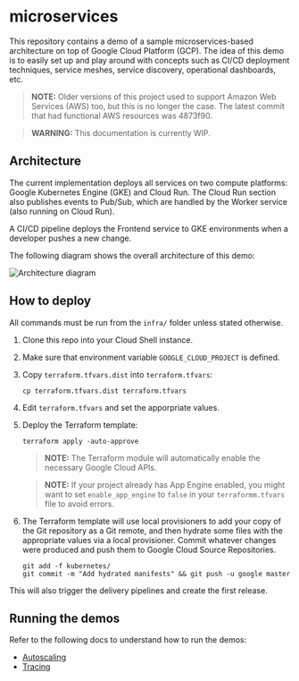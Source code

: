 # microservices

This repository contains a demo of a sample microservices-based architecture on top of Google Cloud Platform (GCP). The idea of this demo is to easily set up and play around with concepts such as CI/CD deployment techniques, service meshes, service discovery, operational dashboards, etc.

> **NOTE:** Older versions of this project used to support Amazon Web Services (AWS) too, but this is no longer the case. The latest commit that had functional AWS resources was 4873f90.

> **WARNING:** This documentation is currently WIP.

## Architecture

The current implementation deploys all services on two compute platforms: Google Kubernetes Engine (GKE) and Cloud Run. The Cloud Run section also publishes events to Pub/Sub, which are handled by the Worker service (also running on Cloud Run).

A CI/CD pipeline deploys the Frontend service to GKE environments when a developer pushes a new change.

The following diagram shows the overall architecture of this demo:

![Architecture diagram](architecture.png)

## How to deploy

All commands must be run from the `infra/` folder unless stated otherwise.

1. Clone this repo into your Cloud Shell instance.
2. Make sure that environment variable `GOOGLE_CLOUD_PROJECT` is defined.
3. Copy `terraform.tfvars.dist` into `terraform.tfvars`:

    ```
    cp terraform.tfvars.dist terraform.tfvars
    ```

4. Edit `terraform.tfvars` and set the apporpriate values.
5. Deploy the Terraform template:

    ```
    terraform apply -auto-approve
    ```

    > **NOTE:** The Terraform module will automatically enable the necessary Google Cloud APIs.

    > **NOTE:** If your project already has App Engine enabled, you might want to set `enable_app_engine` to `false` in your `terraformm.tfvars` file to avoid errors.

6. The Terraform template will use local provisioners to add your copy of the Git repository as a Git remote, and then hydrate some files with the appropriate values via a local provisioner. Commit whatever changes were produced and push them to Google Cloud Source Repositories.

    ```
    git add -f kubernetes/
    git commit -m "Add hydrated manifests" && git push -u google master
    ```

This will also trigger the delivery pipelines and create the first release.

## Running the demos

Refer to the following docs to understand how to run the demos:

* [Autoscaling](docs/demo-autoscaling.md)
* [Tracing](docs/demo-tracing.md)
